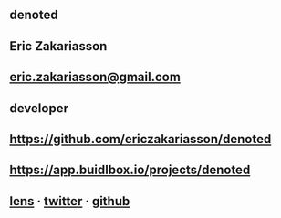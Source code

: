 ## denoted

## Eric Zakariasson

## eric.zakariasson@gmail.com

## developer

## https://github.com/ericzakariasson/denoted

## https://app.buidlbox.io/projects/denoted

## [lens](https://lenster.xyz/u/ericz.lens) · [twitter](https://twitter.com/ericzakariasson) · [github](https://github.com/ericzakariasson)

